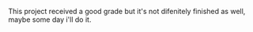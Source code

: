 This project received a good grade but it's not difenitely finished as well, maybe some day i'll do it.
